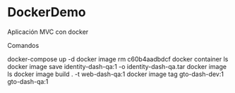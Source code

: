 # DockerDemo
Aplicación MVC con docker


Comandos

docker-compose up -d
docker image rm c60b4aadbdcf
docker container ls
docker image save identity-dash-qa:1 -o identity-dash-qa.tar
docker image ls
docker image build . -t web-dash-qa:1
docker image tag gto-dash-dev:1 gto-dash-qa:1
